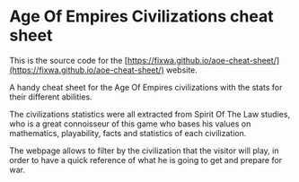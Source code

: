 # Age Of Empires Civilizations cheat sheet

This is the source code for the [https://fixwa.github.io/aoe-cheat-sheet/](https://fixwa.github.io/aoe-cheat-sheet/) website.

A handy cheat sheet for the Age Of Empires civilizations with the stats for their different abilities.

The civilizations statistics were all extracted from Spirit Of The Law studies, who is a great connoisseur of this game who bases his values on mathematics, playability, facts and statistics of each civilization.

The webpage allows to filter by the civilization that the visitor will play, in order to have a quick reference of what he is going to get and prepare for war.
